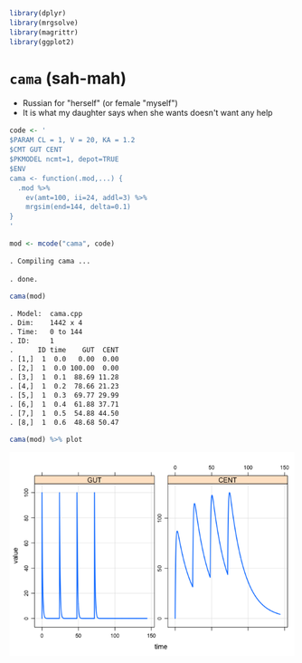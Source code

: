 ``` r
library(dplyr)
library(mrgsolve)
library(magrittr)
library(ggplot2)
```

`cama` (sah-mah)
================

-   Russian for "herself" (or female "myself")
-   It is what my daughter says when she wants doesn't want any help

``` r
code <- '
$PARAM CL = 1, V = 20, KA = 1.2
$CMT GUT CENT
$PKMODEL ncmt=1, depot=TRUE
$ENV
cama <- function(.mod,...) {
  .mod %>% 
    ev(amt=100, ii=24, addl=3) %>%
    mrgsim(end=144, delta=0.1)
}
'
```

``` r
mod <- mcode("cama", code)
```

    . Compiling cama ...

    . done.

``` r
cama(mod)
```

    . Model:  cama.cpp 
    . Dim:    1442 x 4 
    . Time:   0 to 144 
    . ID:     1 
    .      ID time    GUT  CENT
    . [1,]  1  0.0   0.00  0.00
    . [2,]  1  0.0 100.00  0.00
    . [3,]  1  0.1  88.69 11.28
    . [4,]  1  0.2  78.66 21.23
    . [5,]  1  0.3  69.77 29.99
    . [6,]  1  0.4  61.88 37.71
    . [7,]  1  0.5  54.88 44.50
    . [8,]  1  0.6  48.68 50.47

``` r
cama(mod) %>% plot
```

![](img/cama-unnamed-chunk-6-1.png)
